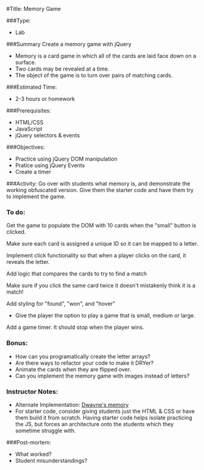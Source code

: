 #Title: Memory Game

###Type:
- Lab

###Summary
Create a memory game with jQuery
* Memory is a card game in which all of the cards are laid face down on a surface.
* Two cards may be revealed at a time.
* The object of the game is to turn over pairs of matching cards.

###Estimated Time:
- 2-3 hours or homework

###Prerequisites:
- HTML/CSS
- JavaScript
- jQuery selectors & events

###Objectives:
* Practice using jQuery DOM manipulation
* Pratice using jQuery Events
* Create a timer

###Activity:
Go over with students what memory is, and demonstrate the working obfuscated version. Give them the starter code and have them try to implement the game.

### To do:
Get the game to populate the DOM with 10 cards when the "small" button is clicked.

Make sure each card is assigned a unique ID so it can be mapped to a letter.

Implement click functionality so that when a player clicks on the card, it reveals the letter.

Add logic that compares the cards to try to find a match

Make sure if you click the same card twice it doesn't mistakenly think it is a match!

Add styling for "found", "won", and "hover"

* Give the player the option to play a game that is small, medium or large.

Add a game timer. It should stop when the player wins.

### Bonus:
* How can you programatically create the letter arrays?
* Are there ways to refactor your code to make it DRYer?
* Animate the cards when they are flipped over.
* Can you implement the memory game with images instead of letters?

### Instructor Notes:
* Alternate Implementation: [Dwayne's memory](https://github.com/pointpointclick/WDI-memory)
* For starter code, consider giving students just the HTML & CSS or have them build it from scratch. Having starter code helps isolate practicing the JS, but forces an architecture onto the students which they sometime struggle with.

###Post-mortem:
- What worked?
- Student misunderstandings?